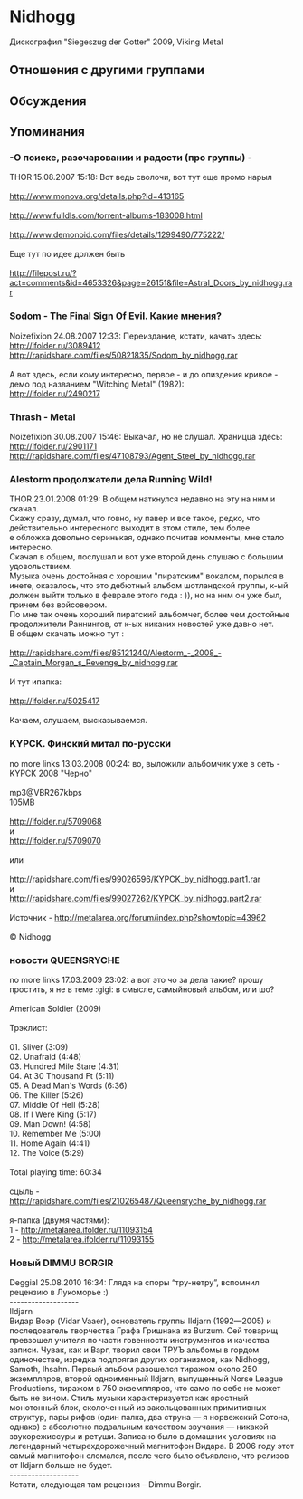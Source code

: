 # Nidhogg

Дискография
"Siegeszug der Gotter" 2009, Viking Metal

## Отношения с другими группами


## Обсуждения


## Упоминания

### -О поиске, разочаровании и радости (про группы) -

THOR 15.08.2007 15:18:
Вот ведь сволочи, вот тут еще промо нарыл <BR><BR><A HREF="http://www.monova.org/details.php?id=413165" TARGET="_blank">http://www.monova.org/details.php?id=413165</A><BR><BR><A HREF="http://www.fulldls.com/torrent-albums-183008.html" TARGET="_blank">http://www.fulldls.com/torrent-albums-183008.html</A><BR><BR><A HREF="http://www.demonoid.com/files/details/1299490/775222/" TARGET="_blank">http://www.demonoid.com/files/details/1299490/775222/</A><BR><BR>Еще тут по идее должен быть<BR><BR><A HREF="http://filepost.ru/?act=comments&id=4653326&page=26151&file=Astral_Doors_by_nidhogg.rar" TARGET="_blank">http://filepost.ru/?act=comments&id=4653326&page=26151&file=Astral_Doors_by_nidhogg.rar</A>

### Sodom - The Final Sign Of Evil. Какие мнения?

Noizefixion 24.08.2007 12:33:
Переиздание, кстати, качать здесь:<BR><A HREF="http://ifolder.ru/3089412" TARGET="_blank">http://ifolder.ru/3089412</A><BR><A HREF="http://rapidshare.com/files/50821835/Sodom_by_nidhogg.rar" TARGET="_blank">http://rapidshare.com/files/50821835/Sodom_by_nidhogg.rar</A><BR><BR>А вот здесь, если кому интересно, первое - и до опиздения кривое - демо под названием "Witching Metal" (1982):<BR><A HREF="http://ifolder.ru/2490217" TARGET="_blank">http://ifolder.ru/2490217</A>

### Thrash - Metal

Noizefixion 30.08.2007 15:46:
Выкачал, но не слушал. Храницца здесь:<BR><A HREF="http://ifolder.ru/2901171" TARGET="_blank">http://ifolder.ru/2901171</A><BR><A HREF="http://rapidshare.com/files/47108793/Agent_Steel_by_nidhogg.rar" TARGET="_blank">http://rapidshare.com/files/47108793/Agent_Steel_by_nidhogg.rar</A>

### Alestorm продолжатели дела Running Wild!

THOR 23.01.2008 01:29:
В общем наткнулся недавно на эту на ннм и скачал.<BR>Скажу сразу, думал, что говно, ну павер и все такое, редко, что действительно интересного выходит в этом стиле, тем более<BR>е обложка довольно серинькая, однако почитав комменты, мне стало интересно.<BR>Скачал в общем, послушал и вот уже второй день слушаю c большим удовольствием.<BR>Музыка очень достойная с хорошим "пиратским" вокалом, порылся в инете, оказалось, что это дебютный альбом шотландской группы, к-ый должен выйти только в феврале этого года : )), но на ннм он уже был, причем без войсовером.<BR>По мне так очень хороший пиратский альбомчег, более чем достойные продолжители Раннингов, от к-ых никаких новостей уже давно нет.<BR>В общем  скачать можно тут :<BR><BR><A HREF="http://rapidshare.com/files/85121240/Alestorm_-_2008_-_Captain_Morgan_s_Revenge_by_nidhogg.rar" TARGET="_blank">http://rapidshare.com/files/85121240/Alestorm_-_2008_-_Captain_Morgan_s_Revenge_by_nidhogg.rar</A><BR><BR>И тут ипапка:<BR><BR><A HREF="http://ifolder.ru/5025417" TARGET="_blank">http://ifolder.ru/5025417</A><BR><BR>Качаем, слушаем, высказываемся.

### KYPCK. Финский митал по-русски

no more links 13.03.2008 00:24:
во, выложили альбомчик уже в сеть - KYPCK 2008 "Черно"<BR><BR>mp3@VBR267kbps<BR>105MB<BR><BR><A HREF="http://ifolder.ru/5709068" TARGET="_blank">http://ifolder.ru/5709068</A><BR>и<BR><A HREF="http://ifolder.ru/5709070" TARGET="_blank">http://ifolder.ru/5709070</A><BR><BR>или<BR><BR><A HREF="http://rapidshare.com/files/99026596/KYPCK_by_nidhogg.part1.rar" TARGET="_blank">http://rapidshare.com/files/99026596/KYPCK_by_nidhogg.part1.rar</A><BR>и<BR><A HREF="http://rapidshare.com/files/99027262/KYPCK_by_nidhogg.part2.rar" TARGET="_blank">http://rapidshare.com/files/99027262/KYPCK_by_nidhogg.part2.rar</A><BR><BR>Источник - <A HREF="http://metalarea.org/forum/index.php?showtopic=43962" TARGET="_blank">http://metalarea.org/forum/index.php?showtopic=43962</A><BR><BR>© Nidhogg 

### &#1085;&#1086;&#1074;&#1086;&#1089;&#1090;&#1080; QUEENSRYCHE

no more links 17.03.2009 23:02:
а вот это чо за дела такие? прошу простить, я не в теме :gigi: в смысле, самыйновый альбом, или шо?<BR><BR>American Soldier (2009)<BR><BR>Трэклист:<BR><BR>01. Sliver (3:09) <BR>02. Unafraid (4:48) <BR>03. Hundred Mile Stare (4:31) <BR>04. At 30 Thousand Ft (5:11) <BR>05. A Dead Man's Words (6:36) <BR>06. The Killer (5:26) <BR>07. Middle Of Hell (5:28) <BR>08. If I Were King (5:17) <BR>09. Man Down! (4:58) <BR>10. Remember Me (5:00) <BR>11. Home Again (4:41) <BR>12. The Voice (5:29)<BR><BR>Total playing time: 60:34<BR><BR>сцыль - <A HREF="http://rapidshare.com/files/210265487/Queensryche_by_nidhogg.rar" TARGET="_blank">http://rapidshare.com/files/210265487/Queensryche_by_nidhogg.rar</A><BR><BR>я-папка (двумя частями): <BR>1 - <A HREF="http://metalarea.ifolder.ru/11093154" TARGET="_blank">http://metalarea.ifolder.ru/11093154</A><BR>2 - <A HREF="http://metalarea.ifolder.ru/11093155" TARGET="_blank">http://metalarea.ifolder.ru/11093155</A>

### Новый DIMMU BORGIR

Deggial 25.08.2010 16:34:
Глядя на споры “тру-нетру”, вспомнил рецензию в Лукоморье :)<BR>-------------------<BR>Ildjarn <BR>Видар Воэр (Vidar Vaaer), основатель группы Ildjarn (1992—2005) и последователь творчества Графа Гришнака из Burzum. Сей товарищ превзошел учителя по части говенности инструментов и качества записи. Чувак, как и Варг, творил свои ТРУЪ альбомы в гордом одиночестве, изредка подпрягая других организмов, как Nidhogg, Samoth, Ihsahn. Первый альбом разошелся тиражом около 250 экземпляров, второй одноименный Ildjarn, выпущенный Norse League Productions, тиражом в 750 экземпляров, что само по себе не может быть не вином. Стиль музыки характеризуется как яростный монотонный блэк, сколоченный из закольцованных примитивных структур, пары рифов (один палка, два струна — я норвежский Сотона, однако) с абсолютно подвальным качеством звучания — никакой звукорежиссуры и ретуши. Записано было в домашних условиях на легендарный четырехдорожечный магнитофон Видара. В 2006 году этот самый магнитофон сломался, после чего было объявлено, что релизов от Ildjarn больше не будет.<BR>-------------------<BR>Кстати, следующая там рецензия – Dimmu Borgir.

